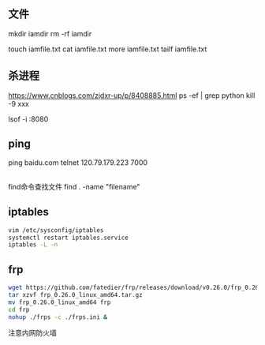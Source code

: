 

## 文件
mkdir iamdir
rm -rf iamdir

touch iamfile.txt
cat iamfile.txt
more iamfile.txt
tailf iamfile.txt

## 杀进程
https://www.cnblogs.com/zjdxr-up/p/8408885.html
ps -ef | grep python
kill -9 xxx

lsof -i :8080

## ping
ping baidu.com
telnet 120.79.179.223 7000
## 

find命令查找文件
find . -name "filename"


## iptables
```bash
vim /etc/sysconfig/iptables
systemctl restart iptables.service
iptables -L -n
```

## frp
```bash
wget https://github.com/fatedier/frp/releases/download/v0.26.0/frp_0.26.0_linux_amd64.tar.gz
tar xzvf frp_0.26.0_linux_amd64.tar.gz
mv frp_0.26.0_linux_amd64 frp
cd frp
nohup ./frps -c ./frps.ini &
```
注意内网防火墙
